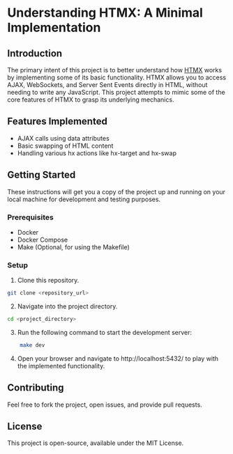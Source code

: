 # Understanding HTMX: A Minimal Implementation

## Introduction

The primary intent of this project is to better understand how [HTMX](https://htmx.org/) works by implementing some of its basic functionality. HTMX allows you to access AJAX, WebSockets, and Server Sent Events directly in HTML, without needing to write any JavaScript. This project attempts to mimic some of the core features of HTMX to grasp its underlying mechanics.

## Features Implemented

- AJAX calls using data attributes
- Basic swapping of HTML content
- Handling various hx actions like hx-target and hx-swap

## Getting Started

These instructions will get you a copy of the project up and running on your local machine for development and testing purposes.

### Prerequisites

- Docker
- Docker Compose
- Make (Optional, for using the Makefile)

### Setup

1. Clone this repository.

```bash
git clone <repository_url>
```

2. Navigate into the project directory.

```bash
cd <project_directory>
```

3. Run the following command to start the development server:

```bash
    make dev
```

4. Open your browser and navigate to http://localhost:5432/ to play with the implemented functionality.

## Contributing

Feel free to fork the project, open issues, and provide pull requests.

## License

This project is open-source, available under the MIT License.
